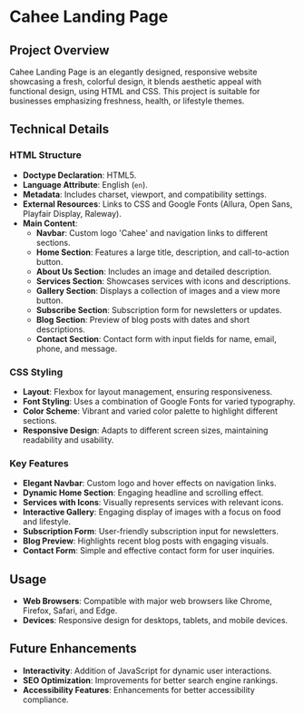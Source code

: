 # Cahee Landing Page

## Project Overview

Cahee Landing Page is an elegantly designed, responsive website showcasing a fresh, colorful design, it blends aesthetic appeal with functional design, using HTML and CSS. This project is suitable for businesses emphasizing freshness, health, or lifestyle themes.

## Technical Details

### HTML Structure

- **Doctype Declaration**: HTML5.
- **Language Attribute**: English (`en`).
- **Metadata**: Includes charset, viewport, and compatibility settings.
- **External Resources**: Links to CSS and Google Fonts (Allura, Open Sans, Playfair Display, Raleway).
- **Main Content**:
  - **Navbar**: Custom logo 'Cahee' and navigation links to different sections.
  - **Home Section**: Features a large title, description, and call-to-action button.
  - **About Us Section**: Includes an image and detailed description.
  - **Services Section**: Showcases services with icons and descriptions.
  - **Gallery Section**: Displays a collection of images and a view more button.
  - **Subscribe Section**: Subscription form for newsletters or updates.
  - **Blog Section**: Preview of blog posts with dates and short descriptions.
  - **Contact Section**: Contact form with input fields for name, email, phone, and message.

### CSS Styling

- **Layout**: Flexbox for layout management, ensuring responsiveness.
- **Font Styling**: Uses a combination of Google Fonts for varied typography.
- **Color Scheme**: Vibrant and varied color palette to highlight different sections.
- **Responsive Design**: Adapts to different screen sizes, maintaining readability and usability.

### Key Features

- **Elegant Navbar**: Custom logo and hover effects on navigation links.
- **Dynamic Home Section**: Engaging headline and scrolling effect.
- **Services with Icons**: Visually represents services with relevant icons.
- **Interactive Gallery**: Engaging display of images with a focus on food and lifestyle.
- **Subscription Form**: User-friendly subscription input for newsletters.
- **Blog Preview**: Highlights recent blog posts with engaging visuals.
- **Contact Form**: Simple and effective contact form for user inquiries.

## Usage

- **Web Browsers**: Compatible with major web browsers like Chrome, Firefox, Safari, and Edge.
- **Devices**: Responsive design for desktops, tablets, and mobile devices.

## Future Enhancements

- **Interactivity**: Addition of JavaScript for dynamic user interactions.
- **SEO Optimization**: Improvements for better search engine rankings.
- **Accessibility Features**: Enhancements for better accessibility compliance.
